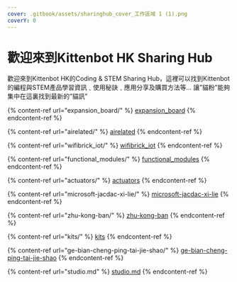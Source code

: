```yaml
---
cover: .gitbook/assets/sharinghub_cover_工作區域 1 (1).png
coverY: 0
---
```


# 歡迎來到Kittenbot HK Sharing Hub

歡迎來到Kittenbot HK的Coding & STEM Sharing Hub，這裡可以找到Kittenbot 的編程與STEM產品學習資訊﹑使用秘訣﹑應用分享及購買方法等… 讓”貓粉”能夠集中在這裏找到最新的”貓訊”

{% content-ref url="expansion_board/" %}
[expansion\_board](expansion\_board/)
{% endcontent-ref %}

{% content-ref url="airelated/" %}
[airelated](airelated/)
{% endcontent-ref %}

{% content-ref url="wifibrick_iot/" %}
[wifibrick\_iot](wifibrick\_iot/)
{% endcontent-ref %}

{% content-ref url="functional_modules/" %}
[functional\_modules](functional\_modules/)
{% endcontent-ref %}

{% content-ref url="actuators/" %}
[actuators](actuators/)
{% endcontent-ref %}

{% content-ref url="microsoft-jacdac-xi-lie/" %}
[microsoft-jacdac-xi-lie](microsoft-jacdac-xi-lie/)
{% endcontent-ref %}

{% content-ref url="zhu-kong-ban/" %}
[zhu-kong-ban](zhu-kong-ban/)
{% endcontent-ref %}

{% content-ref url="kits/" %}
[kits](kits/)
{% endcontent-ref %}

{% content-ref url="ge-bian-cheng-ping-tai-jie-shao/" %}
[ge-bian-cheng-ping-tai-jie-shao](ge-bian-cheng-ping-tai-jie-shao/)
{% endcontent-ref %}

{% content-ref url="studio.md" %}
[studio.md](studio.md)
{% endcontent-ref %}
